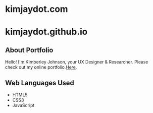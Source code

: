 # kimjaydot.com

# kimjaydot.github.io

## About Portfolio

Hello! I'm Kimberley Johnson, your UX Designer & Researcher. Please check out my online portfolio.[Here](http://www.kimjaydot.com).

## Web Languages Used

- HTML5
- CSS3
- JavaScript
